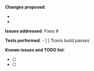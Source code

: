 **Changes proposed**:

- 
- 

**Issues addressed**: Fixes #

**Tests performed**: - [ ] Travis build passes

**Known issues and TODO list**:

- [ ] 
- [ ] 
